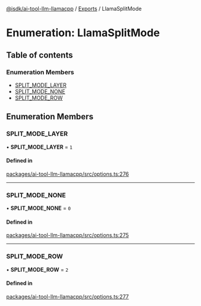 [@isdk/ai-tool-llm-llamacpp](../README.md) / [Exports](../modules.md) / LlamaSplitMode

# Enumeration: LlamaSplitMode

## Table of contents

### Enumeration Members

- [SPLIT\_MODE\_LAYER](LlamaSplitMode.md#split_mode_layer)
- [SPLIT\_MODE\_NONE](LlamaSplitMode.md#split_mode_none)
- [SPLIT\_MODE\_ROW](LlamaSplitMode.md#split_mode_row)

## Enumeration Members

### SPLIT\_MODE\_LAYER

• **SPLIT\_MODE\_LAYER** = ``1``

#### Defined in

[packages/ai-tool-llm-llamacpp/src/options.ts:276](https://github.com/isdk/ai-tool-llm-llamacpp.js/blob/bddcb350cde2314c95df2454df8e6e5e2a38d96d/src/options.ts#L276)

___

### SPLIT\_MODE\_NONE

• **SPLIT\_MODE\_NONE** = ``0``

#### Defined in

[packages/ai-tool-llm-llamacpp/src/options.ts:275](https://github.com/isdk/ai-tool-llm-llamacpp.js/blob/bddcb350cde2314c95df2454df8e6e5e2a38d96d/src/options.ts#L275)

___

### SPLIT\_MODE\_ROW

• **SPLIT\_MODE\_ROW** = ``2``

#### Defined in

[packages/ai-tool-llm-llamacpp/src/options.ts:277](https://github.com/isdk/ai-tool-llm-llamacpp.js/blob/bddcb350cde2314c95df2454df8e6e5e2a38d96d/src/options.ts#L277)

